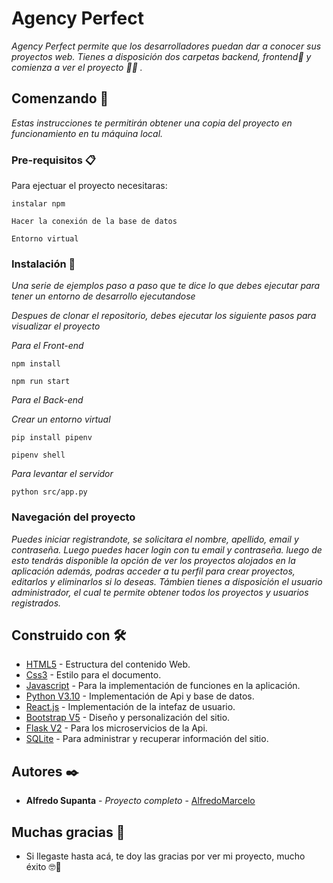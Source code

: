 # Agency Perfect

_Agency Perfect permite que los desarrolladores puedan dar a conocer sus proyectos web.
Tienes a disposición dos carpetas backend, frontend📁 y comienza a ver el proyecto 🤳🏽 ._

## Comenzando 🚀

_Estas instrucciones te permitirán obtener una copia del proyecto en funcionamiento en tu máquina local._


### Pre-requisitos 📋

Para ejectuar el proyecto necesitaras:

```
instalar npm
```

```
Hacer la conexión de la base de datos 
```

```
Entorno virtual
```

### Instalación 🔧

_Una serie de ejemplos paso a paso que te dice lo que debes ejecutar para tener un entorno de desarrollo ejecutandose_

_Despues de clonar el repositorio, debes ejecutar los siguiente pasos para visualizar el proyecto_

_Para el Front-end_
```
npm install
```

```
npm run start
```
_Para el Back-end_

_Crear un entorno virtual_
```
pip install pipenv
```
```
pipenv shell
```

_Para levantar el servidor_

```
python src/app.py
```

### Navegación del proyecto
_Puedes iniciar registrandote, se solicitara el nombre, apellido, email y contraseña. Luego puedes hacer login con tu email y contraseña. luego de esto
tendrás disponible la opción de ver los proyectos alojados en la aplicación además, podras acceder a tu perfil para crear proyectos, editarlos y eliminarlos
si lo deseas.
Támbien tienes a disposición el usuario administrador, el cual te permite obtener todos los proyectos y usuarios registrados._

## Construido con 🛠️

* [HTML5](https://developer.mozilla.org/es/docs/Web/HTML) - Estructura del contenido Web.
* [Css3](https://developer.mozilla.org/es/docs/Web/CSS) - Estilo para el documento.
* [Javascript](https://www.javascript.com/) - Para la implementación de funciones en la aplicación.
* [Python V3.10](https://www.python.org/) -  Implementación de Api y base de datos.
* [React.js](https://es.reactjs.org/) - Implementación de la intefaz de usuario. 
* [Bootstrap V5](https://getbootstrap.com/) - Diseño y personalización del sitio.
* [Flask V2](https://flask.palletsprojects.com/en/2.0.x/) - Para los microservicios de la Api.
* [SQLite](https://www.sqlite.org/index.html) - Para administrar y recuperar información del sitio.

## Autores ✒️

* **Alfredo Supanta** - *Proyecto completo* - [AlfredoMarcelo](https://github.com/alfredomarcelo)


## Muchas gracias 🎁 

* Si llegaste hasta acá, te doy las gracias por ver mi proyecto, mucho éxito 🤓📢
